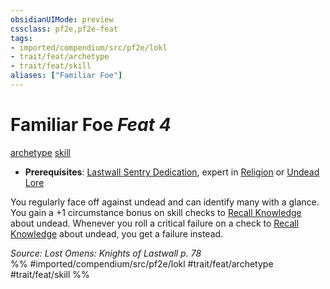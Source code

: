```yaml
---
obsidianUIMode: preview
cssclass: pf2e,pf2e-feat
tags:
- imported/compendium/src/pf2e/lokl
- trait/feat/archetype
- trait/feat/skill
aliases: ["Familiar Foe"]
---
```

# Familiar Foe  *Feat 4*  
[archetype](archetype.md)  [skill](skill.md)  

- **Prerequisites**: [Lastwall Sentry Dedication](lastwall-sentry-dedication-lowg.md), expert in [Religion](../skills.md#Religion) or [Undead Lore](../skills.md#Lore)

You regularly face off against undead and can identify many with a glance. You gain a +1 circumstance bonus on skill checks to [Recall Knowledge](recall-knowledge.md) about undead. Whenever you roll a critical failure on a check to [Recall Knowledge](recall-knowledge.md) about undead, you get a failure instead.

*Source: Lost Omens: Knights of Lastwall p. 78*  
%% #imported/compendium/src/pf2e/lokl #trait/feat/archetype #trait/feat/skill %%